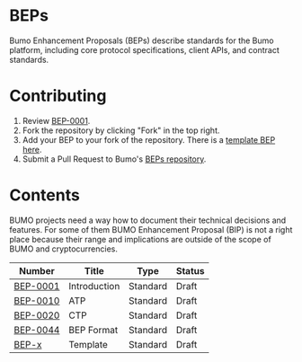 # BEPs
Bumo Enhancement Proposals (BEPs) describe standards for the Bumo platform, including core protocol specifications, client APIs, and contract standards.

# Contributing

 1. Review [BEP-0001](BEPS/bep-0001.md).
 2. Fork the repository by clicking "Fork" in the top right.
 3. Add your BEP to your fork of the repository. There is a [template BEP here](BEPS/bep-x.md).
 4. Submit a Pull Request to Bumo's [BEPs repository](https://github.com/bumoproject/BEPs).

# Contents
BUMO projects need a way how to document their technical decisions and features. For some of them BUMO Enhancement Proposal (BIP) is not a right place because their range and implications are outside of the scope of BUMO and cryptocurrencies.

| Number                         | Title                                                                 | Type          | Status   |
|--------------------------------|-----------------------------------------------------------------------|---------------|----------|
| [BEP-0001](BEPS/bep-0001.md)   | Introduction                                                          | Standard      | Draft    |
| [BEP-0010](BEPS/bep-0010.rst)  | ATP                                                                   | Standard      | Draft    |
| [BEP-0020](BEPS/bep-0020.rst)  | CTP                                                                   | Standard      | Draft    |
| [BEP-0044](BEPS/bep-0044.md)   | BEP Format                                                            | Standard      | Draft    |
| [BEP-x](BEPS/bep-x.md)         | Template                                                              | Standard      | Draft    |

